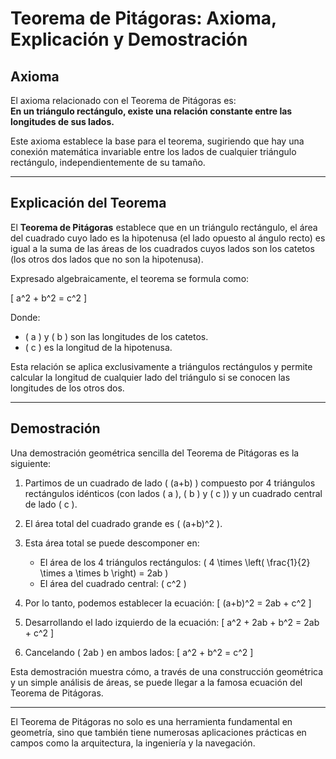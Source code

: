 # Teorema de Pitágoras: Axioma, Explicación y Demostración

## Axioma

El axioma relacionado con el Teorema de Pitágoras es:  
**En un triángulo rectángulo, existe una relación constante entre las longitudes de sus lados.**

Este axioma establece la base para el teorema, sugiriendo que hay una conexión matemática invariable entre los lados de cualquier triángulo rectángulo, independientemente de su tamaño.

---

## Explicación del Teorema

El **Teorema de Pitágoras** establece que en un triángulo rectángulo, el área del cuadrado cuyo lado es la hipotenusa (el lado opuesto al ángulo recto) es igual a la suma de las áreas de los cuadrados cuyos lados son los catetos (los otros dos lados que no son la hipotenusa).

Expresado algebraicamente, el teorema se formula como:

\[ 
a^2 + b^2 = c^2 
\]

Donde:
- \( a \) y \( b \) son las longitudes de los catetos.
- \( c \) es la longitud de la hipotenusa.

Esta relación se aplica exclusivamente a triángulos rectángulos y permite calcular la longitud de cualquier lado del triángulo si se conocen las longitudes de los otros dos.

---

## Demostración

Una demostración geométrica sencilla del Teorema de Pitágoras es la siguiente:

1. Partimos de un cuadrado de lado \( (a+b) \) compuesto por 4 triángulos rectángulos idénticos (con lados \( a \), \( b \) y \( c \)) y un cuadrado central de lado \( c \).

2. El área total del cuadrado grande es \( (a+b)^2 \).

3. Esta área total se puede descomponer en:
   - El área de los 4 triángulos rectángulos: \( 4 \times \left( \frac{1}{2} \times a \times b \right) = 2ab \)
   - El área del cuadrado central: \( c^2 \)

4. Por lo tanto, podemos establecer la ecuación:
   \[
   (a+b)^2 = 2ab + c^2
   \]

5. Desarrollando el lado izquierdo de la ecuación:
   \[
   a^2 + 2ab + b^2 = 2ab + c^2
   \]

6. Cancelando \( 2ab \) en ambos lados:
   \[
   a^2 + b^2 = c^2
   \]

Esta demostración muestra cómo, a través de una construcción geométrica y un simple análisis de áreas, se puede llegar a la famosa ecuación del Teorema de Pitágoras.

---

El Teorema de Pitágoras no solo es una herramienta fundamental en geometría, sino que también tiene numerosas aplicaciones prácticas en campos como la arquitectura, la ingeniería y la navegación.
